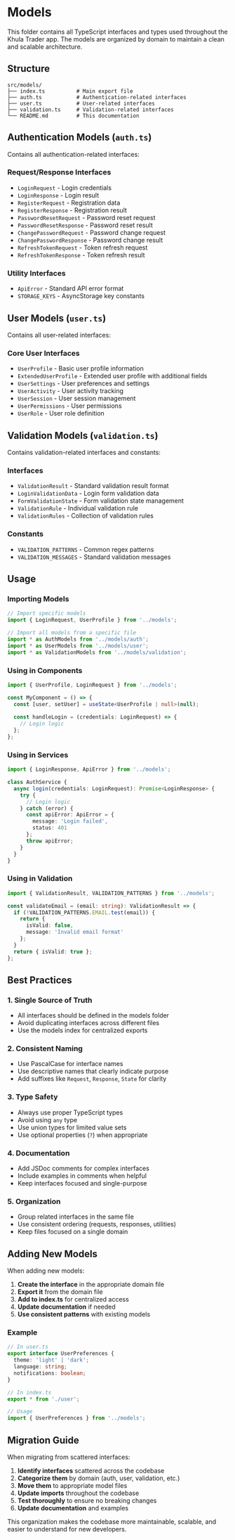 # Models

This folder contains all TypeScript interfaces and types used throughout the Khula Trader app. The models are organized by domain to maintain a clean and scalable architecture.

## Structure

```
src/models/
├── index.ts          # Main export file
├── auth.ts           # Authentication-related interfaces
├── user.ts           # User-related interfaces
├── validation.ts     # Validation-related interfaces
└── README.md         # This documentation
```

## Authentication Models (`auth.ts`)

Contains all authentication-related interfaces:

### Request/Response Interfaces
- `LoginRequest` - Login credentials
- `LoginResponse` - Login result
- `RegisterRequest` - Registration data
- `RegisterResponse` - Registration result
- `PasswordResetRequest` - Password reset request
- `PasswordResetResponse` - Password reset result
- `ChangePasswordRequest` - Password change request
- `ChangePasswordResponse` - Password change result
- `RefreshTokenRequest` - Token refresh request
- `RefreshTokenResponse` - Token refresh result

### Utility Interfaces
- `ApiError` - Standard API error format
- `STORAGE_KEYS` - AsyncStorage key constants

## User Models (`user.ts`)

Contains all user-related interfaces:

### Core User Interfaces
- `UserProfile` - Basic user profile information
- `ExtendedUserProfile` - Extended user profile with additional fields
- `UserSettings` - User preferences and settings
- `UserActivity` - User activity tracking
- `UserSession` - User session management
- `UserPermissions` - User permissions
- `UserRole` - User role definition

## Validation Models (`validation.ts`)

Contains validation-related interfaces and constants:

### Interfaces
- `ValidationResult` - Standard validation result format
- `LoginValidationData` - Login form validation data
- `FormValidationState` - Form validation state management
- `ValidationRule` - Individual validation rule
- `ValidationRules` - Collection of validation rules

### Constants
- `VALIDATION_PATTERNS` - Common regex patterns
- `VALIDATION_MESSAGES` - Standard validation messages

## Usage

### Importing Models

```typescript
// Import specific models
import { LoginRequest, UserProfile } from '../models';

// Import all models from a specific file
import * as AuthModels from '../models/auth';
import * as UserModels from '../models/user';
import * as ValidationModels from '../models/validation';
```

### Using in Components

```typescript
import { UserProfile, LoginRequest } from '../models';

const MyComponent = () => {
  const [user, setUser] = useState<UserProfile | null>(null);
  
  const handleLogin = (credentials: LoginRequest) => {
    // Login logic
  };
};
```

### Using in Services

```typescript
import { LoginResponse, ApiError } from '../models';

class AuthService {
  async login(credentials: LoginRequest): Promise<LoginResponse> {
    try {
      // Login logic
    } catch (error) {
      const apiError: ApiError = {
        message: 'Login failed',
        status: 401
      };
      throw apiError;
    }
  }
}
```

### Using in Validation

```typescript
import { ValidationResult, VALIDATION_PATTERNS } from '../models';

const validateEmail = (email: string): ValidationResult => {
  if (!VALIDATION_PATTERNS.EMAIL.test(email)) {
    return {
      isValid: false,
      message: 'Invalid email format'
    };
  }
  return { isValid: true };
};
```

## Best Practices

### 1. **Single Source of Truth**
- All interfaces should be defined in the models folder
- Avoid duplicating interfaces across different files
- Use the models index for centralized exports

### 2. **Consistent Naming**
- Use PascalCase for interface names
- Use descriptive names that clearly indicate purpose
- Add suffixes like `Request`, `Response`, `State` for clarity

### 3. **Type Safety**
- Always use proper TypeScript types
- Avoid using `any` type
- Use union types for limited value sets
- Use optional properties (`?`) when appropriate

### 4. **Documentation**
- Add JSDoc comments for complex interfaces
- Include examples in comments when helpful
- Keep interfaces focused and single-purpose

### 5. **Organization**
- Group related interfaces in the same file
- Use consistent ordering (requests, responses, utilities)
- Keep files focused on a single domain

## Adding New Models

When adding new models:

1. **Create the interface** in the appropriate domain file
2. **Export it** from the domain file
3. **Add to index.ts** for centralized access
4. **Update documentation** if needed
5. **Use consistent patterns** with existing models

### Example

```typescript
// In user.ts
export interface UserPreferences {
  theme: 'light' | 'dark';
  language: string;
  notifications: boolean;
}

// In index.ts
export * from './user';

// Usage
import { UserPreferences } from '../models';
```

## Migration Guide

When migrating from scattered interfaces:

1. **Identify interfaces** scattered across the codebase
2. **Categorize them** by domain (auth, user, validation, etc.)
3. **Move them** to appropriate model files
4. **Update imports** throughout the codebase
5. **Test thoroughly** to ensure no breaking changes
6. **Update documentation** and examples

This organization makes the codebase more maintainable, scalable, and easier to understand for new developers. 